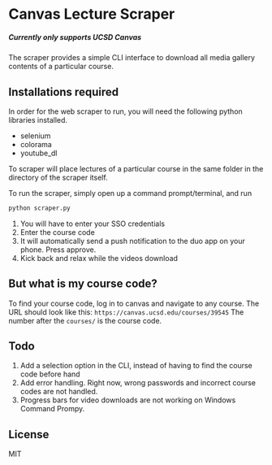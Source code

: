# Canvas Lecture Scraper
##### _Currently only supports UCSD Canvas_

The scraper provides a simple CLI interface to download all media gallery contents of a particular course. 
## Installations required

In order for the web scraper to run, you will need the following python libraries installed.
- selenium
- colorama 
- youtube_dl

To scraper will place lectures of a particular course in the same folder in the directory of the scraper itself. 

To run the scraper, simply open up a command prompt/terminal, and run

```sh
python scraper.py
```
1) You will have to enter your SSO credentials
2) Enter the course code
2) It will automatically send a push notification to the duo app on your phone. Press approve.
3) Kick back and relax while the videos download


## But what is my course code?
To find your course code, log in to canvas and navigate to any course. The URL should look like this:
`https://canvas.ucsd.edu/courses/39545`
The number after the `courses/` is the course code. 

## Todo
1. Add a selection option in the CLI, instead of having to find the course code before hand
2. Add error handling. Right now, wrong passwords and incorrect course codes are not handled.
3. Progress bars for video downloads are not working on Windows Command Prompy.

## License

MIT




